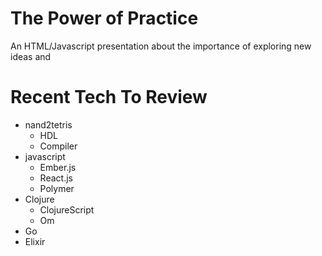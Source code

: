 # The Power of Practice
An HTML/Javascript presentation about the importance of exploring new ideas and

# Recent Tech To Review
* nand2tetris
  * HDL
  * Compiler
* javascript
  * Ember.js
  * React.js
  * Polymer
* Clojure
  * ClojureScript
  * Om
* Go
* Elixir
